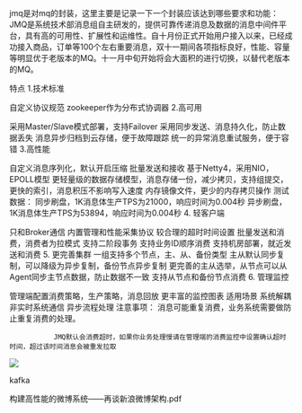jmq是对mq的封装，这里主要是记录一下一个封装应该达到哪些要求和功能：
JMQ是系统技术部消息组自主研发的，提供可靠传递消息及数据的消息中间件平台，具有高的可用性、扩展性和运维性。自十月份正式开始用户接入以来，已经成功接入商品，订单等100个左右重要消息，双十一期间各项指标良好，性能、容量等明显优于老版本的MQ。十一月中旬开始将会大面积的进行切换，以替代老版本的MQ。

特点
1.技术标准

自定义协议规范
zookeeper作为分布式协调器
2.高可用

采用Master/Slave模式部署，支持Failover
采用同步发送、消息持久化，防止数据丢失
消息异步归档到云存储，便于故障跟踪
统一的异常消息重试服务，便于容错
3.高性能

自定义消息序列化，默认开启压缩
批量发送和接收
基于Netty4，采用NIO，EPOLL模型
更轻量级的数据存储模型，消息存储一份，减少拷贝，支持组提交，更快的索引，消息积压不影响写入速度
内存镜像文件，更少的内存拷贝操作
测试数据：
同步刷盘，1K消息体生产TPS为21000，响应时间为0.004秒
异步刷盘，1K消息体生产TPS为53894，响应时间为0.004秒
4.  轻客户端

只和Broker通信
内置管理和性能采集协议
较合理的超时时间设置
批量发送和消费，消费者为拉模式
支持二阶段事务
支持业务ID顺序消费
支持机房部署，就近发送和消费
5.  更完善集群
一组支持多个节点，主、从、备份类型
主从默认同步复制，可以降级为异步复制，备份节点异步复制
更完善的主从选举，从节点可以从Agent同步主节点数据，防止数据不一致
支持从节点和备份节点消费
6.  管理监控

管理端配置消费策略，生产策略，消息回放
更丰富的监控图表
适用场景
系统解耦
非实时系统通信
异步流程处理
注意事项：
               消息可能重复消费，业务系统需要做防止重复消费的处理。

               JMQ默认会消费超时，如果你业务处理慢请在管理端的消费监控中设置确认超时时间，超过该时间消息会被重发拉取


![](http://git.oschina.net/wzj777/princeWiki/raw/master/pic/jd/jd-1.png)

kafka

构建高性能的微博系统——再谈新浪微博架构.pdf
